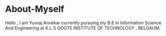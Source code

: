 # About-Myself
Hello ,  I am Yuvraj Anvekar currently pursuing my B.E in Information Science And Engineering at K.L.S GOGTE INSTITUTE OF TECHNOLOGY , BELGAUM.
